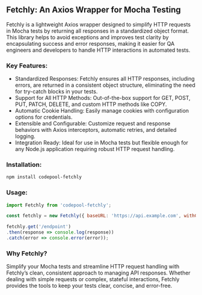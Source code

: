## Fetchly: An Axios Wrapper for Mocha Testing

Fetchly is a lightweight Axios wrapper designed to simplify HTTP requests in Mocha tests by returning all responses in a standardized object format. This library helps to avoid exceptions and improves test clarity by encapsulating success and error responses, making it easier for QA engineers and developers to handle HTTP interactions in automated tests.

### Key Features:
- Standardized Responses: Fetchly ensures all HTTP responses, including errors, are returned in a consistent object structure, eliminating the need for try-catch blocks in your tests.
- Support for All HTTP Methods: Out-of-the-box support for GET, POST, PUT, PATCH, DELETE, and custom HTTP methods like COPY.
- Automatic Cookie Handling: Easily manage cookies with configuration options for credentials.
- Extensible and Configurable: Customize request and response behaviors with Axios interceptors, automatic retries, and detailed logging.
- Integration Ready: Ideal for use in Mocha tests but flexible enough for any Node.js application requiring robust HTTP request handling.

### Installation:
```bash
npm install codepool-fetchly
```

### Usage:
```javascript
import Fetchly from 'codepool-fetchly';

const fetchly = new Fetchly({ baseURL: 'https://api.example.com', withCredentials: true });

fetchly.get('/endpoint')
.then(response => console.log(response))
.catch(error => console.error(error));
```

### Why Fetchly?
Simplify your Mocha tests and streamline HTTP request handling with Fetchly’s clean, consistent approach to managing API responses. Whether dealing with simple requests or complex, stateful interactions, Fetchly provides the tools to keep your tests clear, concise, and error-free.
